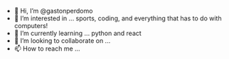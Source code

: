 - 👋 Hi, I’m @gastonperdomo
- 👀 I’m interested in ... sports, coding, and everything that has to do with computers!
- 🌱 I’m currently learning ... python and react
- 💞️ I’m looking to collaborate on ...
- 📫 How to reach me ...

<!---
gastonperdomo/gastonperdomo is a ✨ special ✨ repository because its `README.md` (this file) appears on your GitHub profile.
You can click the Preview link to take a look at your changes.
--->

